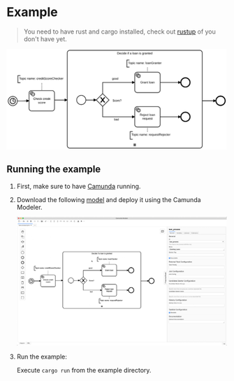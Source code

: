 # Example
> You need to have rust and cargo installed, check out [rustup](https://rustup.rs/) of you don't have yet.

<img alt="A Process for Granting Loans" src="assets/loan-process.svg" />

## Running the example

1. First, make sure to have [Camunda](https://camunda.com/download/) running.

2. Download the following [model](assets/loan-process.bpmn) and deploy it using the Camunda Modeler.

    <img alt="Deploying from Camunda Modeler" src="assets/deploy.gif" />

3. Run the example:

    Execute `cargo run` from the example directory.

